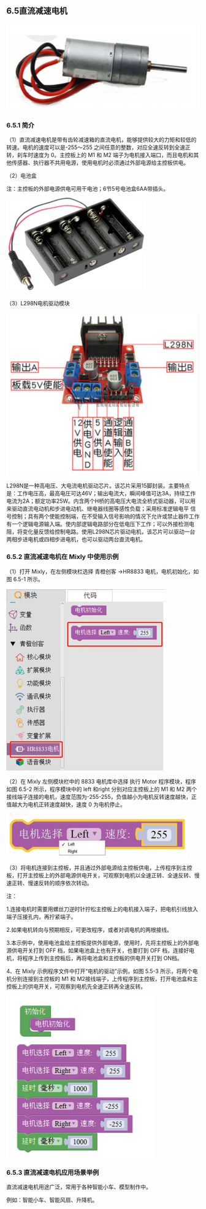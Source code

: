 ## 6.5直流减速电机

![](/assets/硬件1225363.png)



### 6.5.1 简介

（1）直流减速电机是带有齿轮减速箱的直流电机，能够提供较大的力矩和较低的转速。电机的速度可以是-255～255 之间任意的整数，对应全速反转到全速正转，刹车时速度为 0。主控板上的 M1 和 M2 端子为电机接入端口，而且电机和其他传感器、执行器不共用电源，使用电机时必须通过外部电源给主控板供电。

（2）电池盒

注：主控板的外部电源供电可用干电池；6节5号电池盒6AA带插头。

![](/assets/硬件1225566.png)

（3）L298N电机驱动模块

![](/assets/硬件1225583.png)

L298N是一种高电压、大电流电机驱动芯片。该芯片采用15脚封装。主要特点是：工作电压高，最高电圧可达46V；输出电流大，瞬间峰值可达3A，持续工作电流为2A；额定功率25W。内含两个H桥的高电压大电流全桥式驱动器，可以用来驱动直流电动机和步进电动机、继电器线圈等感性负载；采用标准逻辑电平 信号控制；具有两个使能控制端，在不受输入信号影响的情况下允许或禁止器件工作有一个逻辑电源输入端。使内部逻辑电路部分在低电压下工作；可以外接检测电阻，将变化量反馈给控制电路。使用L298N芯片驱动电机，该芯片可以驱动一台两相步进电机或四相步进电机，也可以驱动两台直流电机。

### 6.5.2 直流减速电机在 Mixly 中使用示例

（1）打开 Mixly，在左侧模块栏选择 青橙创客 →HR8833 电机，电机初始化，如图 6.5-1 所示。

![图 6.5-1](/assets/硬件1225953.png)


（2）在 Mixly 左侧模块栏中的 8833 电机库中选择 执行 Motor 程序模块，程序如图 6.5-2 所示，程序模块中的 left 和right 分别对应主控板上的 M1 和 M2 两个接线端子连接的电机，速度范围为-255-255，负值越小为电机反转速度越快，正值越大为电机正转速度越快，速度 0 为电机停止。

![图 6.5-2](/assets/硬件1226125.png)



（3）将电机连接到主控板，并且通过外部电源给主控板供电，上传程序到主控板，打开主控板上的外部电源供电开关，可观察到电机以全速正转、全速反转、慢速正转、慢速反转的顺序依次转动。

注：

1.连接电机时需要用螺丝刀逆时针拧松主控板上的电机接入端子，把电机引线放入端子压接孔内，再拧紧端子。

2.如果电机转向与预期相反，可更改程序，或者对调电机的两根接线。

3.本示例中，使用电池盒给主控板提供外部电源，使用时，先将主控板上的外部电源供电开关打到 OFF 档，如果电池盒上也有开关，也要打到 OFF 档，连接好电机，将程序上传到主控板后，再将电池盒和主控板的供电开关打到 ON档。

4、在 Mixly 示例程序文件中打开“电机的驱动”示例，如图 5.5-3 所示，将两个电机分别连接到主控板的 M1 和 M2接线端子，上传程序到主控板，打开电池盒和主控板上的供电开关，可观察到电机先全速正转再全速反转。

![图 6.5-3](/assets/硬件1226533.png)



### 6.5.3 直流减速电机应用场景举例

直流减速电机用途广泛，常用于各种智能小车、模型制作中。

例如：智能小车、智能风扇、升降机。

